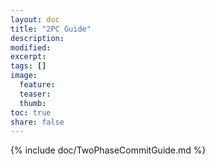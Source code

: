 ```yaml
---
layout: doc
title: "2PC Guide"
description:
modified:
excerpt:
tags: []
image:
  feature:
  teaser:
  thumb:
toc: true
share: false
---
```


{% include doc/TwoPhaseCommitGuide.md %}
